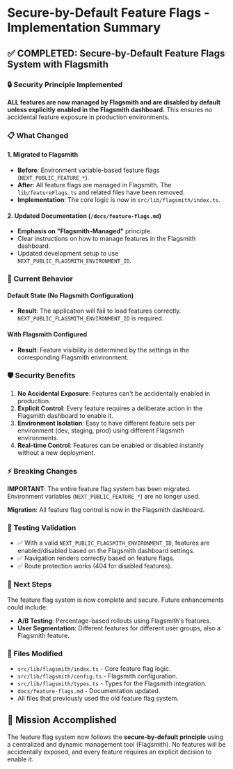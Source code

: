 # Secure-by-Default Feature Flags - Implementation Summary

## ✅ COMPLETED: Secure-by-Default Feature Flags System with Flagsmith

### 🔒 Security Principle Implemented
**ALL features are now managed by Flagsmith and are disabled by default unless explicitly enabled in the Flagsmith dashboard.** This ensures no accidental feature exposure in production environments.

### 📋 What Changed

#### 1. Migrated to Flagsmith
- **Before**: Environment variable-based feature flags (`NEXT_PUBLIC_FEATURE_*`).
- **After**: All feature flags are managed in Flagsmith. The `lib/featureFlags.ts` and related files have been removed.
- **Implementation**: The core logic is now in `src/lib/flagsmith/index.ts`.

#### 2. Updated Documentation (`/docs/feature-flags.md`)
- **Emphasis on "Flagsmith-Managed"** principle.
- Clear instructions on how to manage features in the Flagsmith dashboard.
- Updated development setup to use `NEXT_PUBLIC_FLAGSMITH_ENVIRONMENT_ID`.

### 🎯 Current Behavior

#### Default State (No Flagsmith Configuration)
- **Result**: The application will fail to load features correctly. `NEXT_PUBLIC_FLAGSMITH_ENVIRONMENT_ID` is required.

#### With Flagsmith Configured
- **Result**: Feature visibility is determined by the settings in the corresponding Flagsmith environment.

### 🛡️ Security Benefits

1.  **No Accidental Exposure**: Features can't be accidentally enabled in production.
2.  **Explicit Control**: Every feature requires a deliberate action in the Flagsmith dashboard to enable it.
3.  **Environment Isolation**: Easy to have different feature sets per environment (dev, staging, prod) using different Flagsmith environments.
4.  **Real-time Control**: Features can be enabled or disabled instantly without a new deployment.

### ⚡ Breaking Changes

**IMPORTANT**: The entire feature flag system has been migrated. Environment variables (`NEXT_PUBLIC_FEATURE_*`) are no longer used.

**Migration**: All feature flag control is now in the Flagsmith dashboard.

### 🧪 Testing Validation

- ✅ With a valid `NEXT_PUBLIC_FLAGSMITH_ENVIRONMENT_ID`, features are enabled/disabled based on the Flagsmith dashboard settings.
- ✅ Navigation renders correctly based on feature flags.
- ✅ Route protection works (404 for disabled features).

### 🚀 Next Steps

The feature flag system is now complete and secure. Future enhancements could include:

- **A/B Testing**: Percentage-based rollouts using Flagsmith's features.
- **User Segmentation**: Different features for different user groups, also a Flagsmith feature.

### 📁 Files Modified

- `src/lib/flagsmith/index.ts` - Core feature flag logic.
- `src/lib/flagsmith/config.ts` - Flagsmith configuration.
- `src/lib/flagsmith/types.ts` - Types for the Flagsmith integration.
- `docs/feature-flags.md` - Documentation updated.
- All files that previously used the old feature flag system.

## 🎉 Mission Accomplished

The feature flag system now follows the **secure-by-default principle** using a centralized and dynamic management tool (Flagsmith). No features will be accidentally exposed, and every feature requires an explicit decision to enable it.
